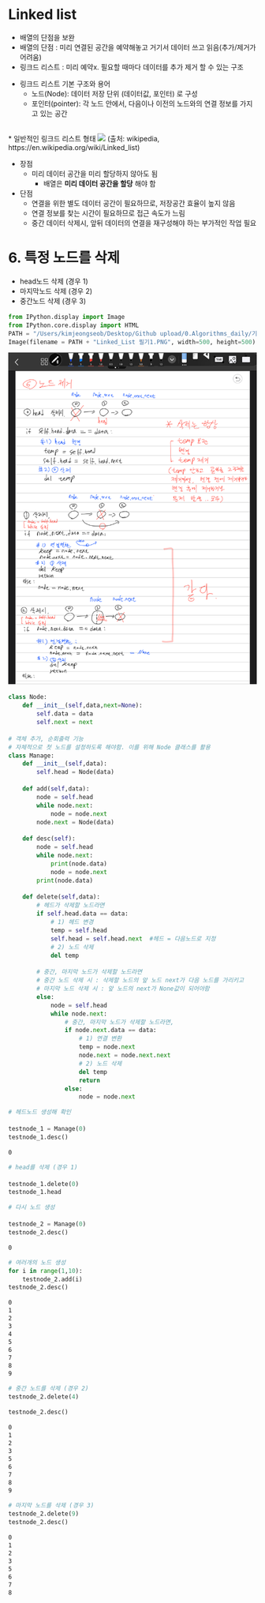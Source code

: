 # Linked list

- 배열의 단점을 보완
- 배열의 단점 : 미리 연결된 공간을 예약해놓고 거기서 데이터 쓰고 읽음(추가/제거가 어려움)
- 링크드 리스트 : 미리 예약x. 필요할 때마다 데이터를 추가 제거 할 수 있는 구조

* 링크드 리스트 기본 구조와 용어
  - 노드(Node): 데이터 저장 단위 (데이터값, 포인터) 로 구성
  - 포인터(pointer): 각 노드 안에서, 다음이나 이전의 노드와의 연결 정보를 가지고 있는 공간

<br>
* 일반적인 링크드 리스트 형태

<img src="https://www.fun-coding.org/00_Images/linkedlist.png" />
(출처: wikipedia, https://en.wikipedia.org/wiki/Linked_list)

* 장점
  - 미리 데이터 공간을 미리 할당하지 않아도 됨
    - 배열은 **미리 데이터 공간을 할당** 해야 함
* 단점
  - 연결을 위한 별도 데이터 공간이 필요하므로, 저장공간 효율이 높지 않음
  - 연결 정보를 찾는 시간이 필요하므로 접근 속도가 느림
  - 중간 데이터 삭제시, 앞뒤 데이터의 연결을 재구성해야 하는 부가적인 작업 필요

# 6. 특정 노드를 삭제

- head노드 삭제 (경우 1)
- 마지막노드 삭제 (경우 2)
- 중간노드 삭제 (경우 3)


```python
from IPython.display import Image
from IPython.core.display import HTML 
PATH = "/Users/kimjeongseob/Desktop/Github upload/0.Algorithms_daily/기타 이미지/"
Image(filename = PATH + "Linked_List 필기1.PNG", width=500, height=500)
```




![png](output_2_0.png)




```python
class Node:
    def __init__(self,data,next=None):
        self.data = data
        self.next = next
        
# 객체 추가, 순회출력 기능
# 자체적으로 첫 노드를 설정하도록 해야함. 이를 위해 Node 클래스를 활용
class Manage:
    def __init__(self,data):
        self.head = Node(data)
    
    def add(self,data):
        node = self.head
        while node.next:
            node = node.next
        node.next = Node(data)
        
    def desc(self):
        node = self.head
        while node.next:
            print(node.data)
            node = node.next
        print(node.data)
        
    def delete(self,data):
        # 헤드가 삭제할 노드라면
        if self.head.data == data:
            # 1) 헤드 변경
            temp = self.head
            self.head = self.head.next  #헤드 = 다음노드로 지정
            # 2) 노드 삭제
            del temp
        
        # 중간, 마지막 노드가 삭제할 노드라면
        # 중간 노드 삭제 시 : 삭제할 노드의 앞 노드 next가 다음 노드를 가리키고
        # 마지막 노드 삭제 시 : 앞 노드의 next가 None값이 되어야함
        else:
            node = self.head
            while node.next:
                # 중간, 마지막 노드가 삭제할 노드라면,
                if node.next.data == data:
                    # 1) 연결 변환
                    temp = node.next
                    node.next = node.next.next
                    # 2) 노드 삭제
                    del temp
                    return
                else:
                    node = node.next
```


```python
# 헤드노드 생성해 확인

testnode_1 = Manage(0)
testnode_1.desc()
```

    0



```python
# head를 삭제 (경우 1)

testnode_1.delete(0)
testnode_1.head
```


```python
# 다시 노드 생성

testnode_2 = Manage(0)
testnode_2.desc()
```

    0



```python
# 여러개의 노드 생성
for i in range(1,10):
    testnode_2.add(i)
testnode_2.desc()
```

    0
    1
    2
    3
    4
    5
    6
    7
    8
    9



```python
# 중간 노드를 삭제 (경우 2)
testnode_2.delete(4)
```


```python
testnode_2.desc()
```

    0
    1
    2
    3
    5
    6
    7
    8
    9



```python
# 마지막 노드를 삭제 (경우 3)
testnode_2.delete(9)
testnode_2.desc()
```

    0
    1
    2
    3
    5
    6
    7
    8

